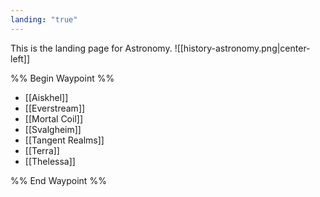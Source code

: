 ```yaml
---
landing: "true"
---
```

This is the landing page for Astronomy.
![[history-astronomy.png|center-left]]

%% Begin Waypoint %%
- [[Aiskhel]]
- [[Everstream]]
- [[Mortal Coil]]
- [[Svalgheim]]
- [[Tangent Realms]]
- [[Terra]]
- [[Thelessa]]

%% End Waypoint %%